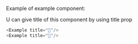 Example of example component:

U can give title of this component by using title prop

```js
<Example title="🍕"/>
<Example title="🍕"/>
```